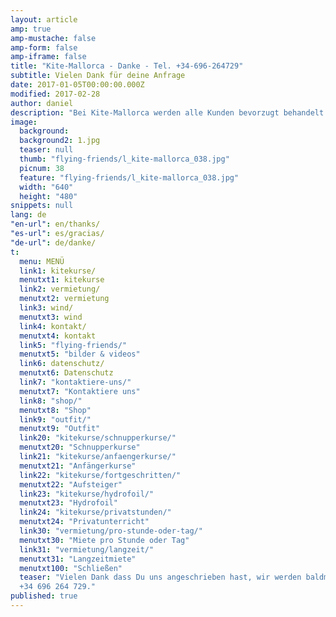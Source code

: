 ```yaml
---
layout: article
amp: true
amp-mustache: false
amp-form: false
amp-iframe: false
title: "Kite-Mallorca - Danke - Tel. +34-696-264729"
subtitle: Vielen Dank für deine Anfrage
date: 2017-01-05T00:00:00.000Z
modified: 2017-02-28
author: daniel
description: "Bei Kite-Mallorca werden alle Kunden bevorzugt behandelt. Dein Anliegen wird so schnell wie möglich erledigt"
image: 
  background:
  background2: 1.jpg
  teaser: null
  thumb: "flying-friends/l_kite-mallorca_038.jpg"
  picnum: 38
  feature: "flying-friends/l_kite-mallorca_038.jpg"
  width: "640"
  height: "480"     
snippets: null
lang: de
"en-url": en/thanks/
"es-url": es/gracias/
"de-url": de/danke/
t: 
  menu: MENÜ
  link1: kitekurse/
  menutxt1: kitekurse
  link2: vermietung/
  menutxt2: vermietung
  link3: wind/
  menutxt3: wind
  link4: kontakt/
  menutxt4: kontakt
  link5: "flying-friends/"
  menutxt5: "bilder & videos"
  link6: datenschutz/
  menutxt6: Datenschutz
  link7: "kontaktiere-uns/"
  menutxt7: "Kontaktiere uns"
  link8: "shop/"
  menutxt8: "Shop"
  link9: "outfit/"
  menutxt9: "Outfit"
  link20: "kitekurse/schnupperkurse/"
  menutxt20: "Schnupperkurse"
  link21: "kitekurse/anfaengerkurse/"
  menutxt21: "Anfängerkurse"
  link22: "kitekurse/fortgeschritten/"
  menutxt22: "Aufsteiger"
  link23: "kitekurse/hydrofoil/"
  menutxt23: "Hydrofoil"
  link24: "kitekurse/privatstunden/"
  menutxt24: "Privatunterricht"
  link30: "vermietung/pro-stunde-oder-tag/"
  menutxt30: "Miete pro Stunde oder Tag"
  link31: "vermietung/langzeit/"
  menutxt31: "Langzeitmiete"
  menutxt100: "Schließen"
  teaser: "Vielen Dank dass Du uns angeschrieben hast, wir werden baldmöglichst antworten. Du kannst uns auch gerne anrufen:  
  +34 696 264 729."
published: true
---
```


